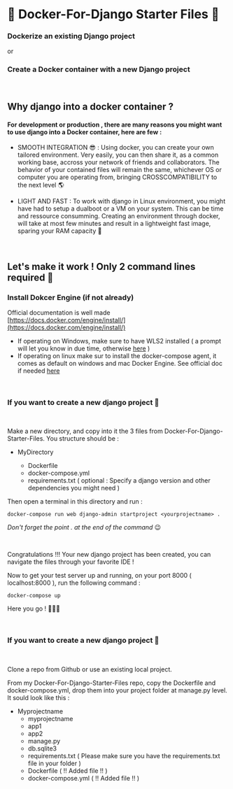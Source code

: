 # 🐳 Docker-For-Django Starter Files 🐳

### Dockerize an existing Django project
or
### Create a Docker container with a new Django project

&nbsp;
## Why django into a docker container ?

#### For development or production , there are many reasons you might want to use django into a Docker container, here are few :


- SMOOTH INTEGRATION 😎 : Using docker, you can create your own tailored environment. Very easily, you can then share it, as a common working base, accross your network of friends and collaborators. The behavior of your contained files will remain the same, whichever OS or computer you are operating from, bringing CROSSCOMPATIBILITY to the next level 🌎 

- LIGHT AND FAST : To work with django in Linux environment, you might have had to setup a dualboot or a VM on your system. This can be time and ressource consumming. Creating an environment through docker, will take at most few minutes and result in a lightweight fast image, sparing your RAM capacity 🐏  

&nbsp;
## Let's make it work ! Only 2 command lines required 🙏

### Install Dokcer Engine (if not already)

Official documentation is well made [https://docs.docker.com/engine/install/](https://docs.docker.com/engine/install/)

- If operating on Windows, make sure to have WLS2 installed ( a prompt will let you know in due time, otherwise [here](https://docs.microsoft.com/en-us/windows/wsl/install-win10#step-4---download-the-linux-kernel-update-package) )
- If operating on linux make sur to install the docker-compose agent, it comes as default on windows and mac Docker Engine. See official doc if needed [here](https://docs.docker.com/compose/install/) 

&nbsp;
&nbsp;

### If you want to create a new django project 🐍
&nbsp;

Make a new directory, and copy into it the 3 files from Docker-For-Django-Starter-Files. You structure should be :

* MyDirectory
 
  * Dockerfile
  * docker-compose.yml
  * requirements.txt ( optional : Specify a django version and other dependencies you might need )

Then open a terminal in this directory and run :
```{bash}
docker-compose run web django-admin startproject <yourprojectname> .
```
  _Don't forget the point . at the end of the command_ 😉
  
&nbsp;
  
  
Congratulations !!! Your new django project has been created, you can navigate the files through your favorite IDE ! 

Now to get your test server up and running, on your port 8000 ( localhost:8000 ), run the following command :
```{bash}
docker-compose up
```

Here you go ! 🚀🚀🚀

&nbsp;
&nbsp;
### If you want to create a new django project 🐍
&nbsp;

Clone a repo from Github or use an existing local project.

From my Docker-For-Django-Starter-Files repo, copy the Dockerfile and docker-compose.yml, drop them into your project folder at manage.py level.
It sould look like this :

* Myprojectname
  * myprojectname  
  * app1
  * app2
  * manage.py
  * db.sqlite3
  * requirements.txt  ( Please make sure you have the requirements.txt file in your folder )
  * Dockerfile ( !! Added file !! )
  * docker-compose.yml ( !! Added file !! )
  




